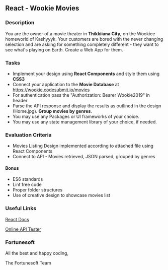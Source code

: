 ## React - Wookie Movies

### Description

You are the owner of a movie theater in **Thikkiiana City,** on the Wookiee homeworld of Kashyyyk. Your customers are bored with the never changing selection and are asking for something completely different - they want to see what's playing on Earth. Create a Web App for them.

### Tasks

-   Implement your design using  **React Components** and style them using **CSS3**
-   Connect your application to the **Movie Database** at https://wookie.codesubmit.io/movies
-   For authentication pass the "Authorization: Bearer Wookie2019" in header
-   Parse the API response and display the results as outlined in the design (Home.jpg). **Group movies by genres**.
-   You may use any Packages or UI frameworks of your choice.
-   You may use any state management library of your choice, if needed.

### Evaluation Criteria

-   Movies Listing Design implemented according to attached file using React Components
-   Connect to API - Movies retrieved, JSON parsed, grouped by genres

#### Bonus
-	ES6 standards
-	Lint free code
-	Proper folder structures
-   Use of creative design to showcase movies list

### Useful Links

[React Docs](https://reactjs.org/docs/context.html)

[Online API Tester](https://reqbin.com/)

### Fortunesoft

All the best and happy coding,

The Fortunesoft Team
